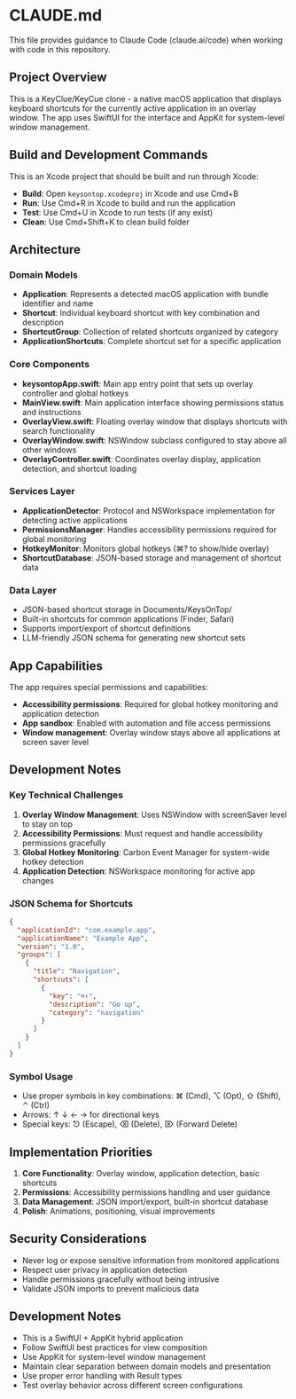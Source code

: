 # CLAUDE.md

This file provides guidance to Claude Code (claude.ai/code) when working with code in this repository.

## Project Overview

This is a KeyClue/KeyCue clone - a native macOS application that displays keyboard shortcuts for the currently active application in an overlay window. The app uses SwiftUI for the interface and AppKit for system-level window management.

## Build and Development Commands

This is an Xcode project that should be built and run through Xcode:

- **Build**: Open `keysontop.xcodeproj` in Xcode and use Cmd+B
- **Run**: Use Cmd+R in Xcode to build and run the application
- **Test**: Use Cmd+U in Xcode to run tests (if any exist)
- **Clean**: Use Cmd+Shift+K to clean build folder

## Architecture

### Domain Models

- **Application**: Represents a detected macOS application with bundle identifier and name
- **Shortcut**: Individual keyboard shortcut with key combination and description
- **ShortcutGroup**: Collection of related shortcuts organized by category
- **ApplicationShortcuts**: Complete shortcut set for a specific application

### Core Components

- **keysontopApp.swift**: Main app entry point that sets up overlay controller and global hotkeys
- **MainView.swift**: Main application interface showing permissions status and instructions
- **OverlayView.swift**: Floating overlay window that displays shortcuts with search functionality
- **OverlayWindow.swift**: NSWindow subclass configured to stay above all other windows
- **OverlayController.swift**: Coordinates overlay display, application detection, and shortcut loading

### Services Layer

- **ApplicationDetector**: Protocol and NSWorkspace implementation for detecting active applications
- **PermissionsManager**: Handles accessibility permissions required for global monitoring
- **HotkeyMonitor**: Monitors global hotkeys (⌘? to show/hide overlay)
- **ShortcutDatabase**: JSON-based storage and management of shortcut data

### Data Layer

- JSON-based shortcut storage in Documents/KeysOnTop/
- Built-in shortcuts for common applications (Finder, Safari)
- Supports import/export of shortcut definitions
- LLM-friendly JSON schema for generating new shortcut sets

## App Capabilities

The app requires special permissions and capabilities:
- **Accessibility permissions**: Required for global hotkey monitoring and application detection
- **App sandbox**: Enabled with automation and file access permissions
- **Window management**: Overlay window stays above all applications at screen saver level

## Development Notes

### Key Technical Challenges

1. **Overlay Window Management**: Uses NSWindow with screenSaver level to stay on top
2. **Accessibility Permissions**: Must request and handle accessibility permissions gracefully
3. **Global Hotkey Monitoring**: Carbon Event Manager for system-wide hotkey detection
4. **Application Detection**: NSWorkspace monitoring for active app changes

### JSON Schema for Shortcuts

```json
{
  "applicationId": "com.example.app",
  "applicationName": "Example App",
  "version": "1.0",
  "groups": [
    {
      "title": "Navigation",
      "shortcuts": [
        {
          "key": "⌘↑",
          "description": "Go up",
          "category": "navigation"
        }
      ]
    }
  ]
}
```

### Symbol Usage

- Use proper symbols in key combinations: ⌘ (Cmd), ⌥ (Opt), ⇧ (Shift), ⌃ (Ctrl)
- Arrows: ↑ ↓ ← → for directional keys
- Special keys: ⎋ (Escape), ⌫ (Delete), ⌦ (Forward Delete)

## Implementation Priorities

1. **Core Functionality**: Overlay window, application detection, basic shortcuts
2. **Permissions**: Accessibility permissions handling and user guidance
3. **Data Management**: JSON import/export, built-in shortcut database
4. **Polish**: Animations, positioning, visual improvements

## Security Considerations

- Never log or expose sensitive information from monitored applications
- Respect user privacy in application detection
- Handle permissions gracefully without being intrusive
- Validate JSON imports to prevent malicious data

## Development Notes

- This is a SwiftUI + AppKit hybrid application
- Follow SwiftUI best practices for view composition
- Use AppKit for system-level window management
- Maintain clear separation between domain models and presentation
- Use proper error handling with Result types
- Test overlay behavior across different screen configurations